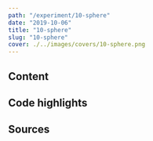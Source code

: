 ```yaml
---
path: "/experiment/10-sphere"
date: "2019-10-06"
title: "10-sphere"
slug: "10-sphere"
cover: ./../images/covers/10-sphere.png
---
```


## Content 

## Code highlights

## Sources
